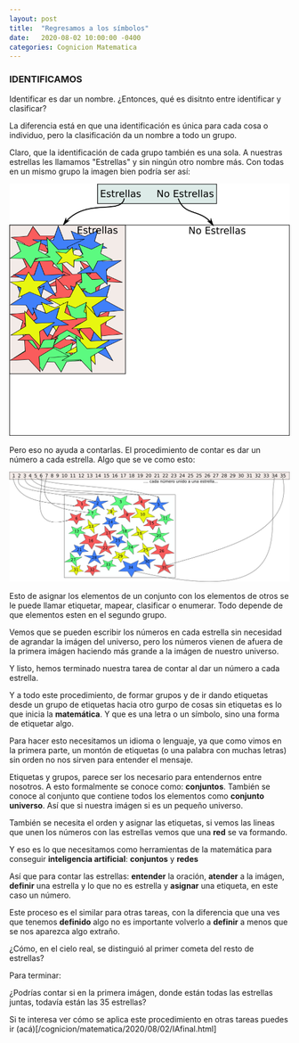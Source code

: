 ```yaml
---
layout: post
title:  "Regresamos a los símbolos"
date:   2020-08-02 10:00:00 -0400
categories: Cognicion Matematica
---
```


### IDENTIFICAMOS

Identificar es dar un nombre. ¿Entonces, qué es disitnto entre identificar y clasificar?

La diferencia está en que una identificación es única para cada cosa o individuo, pero la clasificación da un nombre a todo un grupo.

Claro, que la identificación de cada grupo también es una sola. A nuestras estrellas les llamamos "Estrellas" y sin ningún otro nombre más. Con todas en un mismo grupo la imagen bien podría ser así:

![grupos](/img/separados.png)

Pero eso no ayuda a contarlas. El procedimiento de contar es dar un número a cada estrella. Algo que se ve como esto:

![asignacion](/img/asignacion.png)

Esto de asignar los elementos de un conjunto con los elementos de otros se le puede llamar etiquetar, mapear, clasificar o enumerar. Todo depende de que elementos esten en el segundo grupo.

Vemos que se pueden escribir los números en cada estrella sin necesidad de agrandar la imágen del universo, pero los números vienen de afuera de la primera imágen haciendo más grande a la imágen de nuestro universo.

Y listo, hemos terminado nuestra tarea de contar al dar un número a cada estrella. 

Y a todo este procedimiento, de formar grupos y de ir dando etiquetas desde un grupo de etiquetas hacia otro gurpo de cosas sin etiquetas es lo que inicia la **matemática**.
Y que es una letra o un símbolo, sino una forma de etiquetar algo. 

Para hacer esto necesitamos un idioma o lenguaje, ya que como vimos en la primera parte, un montón de etiquetas (o una palabra con muchas letras) sin orden no nos sirven para entender el mensaje. 

Etiquetas y grupos, parece ser los necesario para entendernos entre nosotros. A esto formalmente se conoce como: **conjuntos**.
También se conoce  al conjunto que contiene todos los elementos como **conjunto universo**. Así que si nuestra imágen si es un pequeño universo.

También se necesita el orden y asignar las etiquetas, si vemos las lineas que unen los números con las estrellas vemos que una **red** se va formando. 

Y eso es lo que necesitamos como herramientas de la matemática para conseguir **inteligencia artificial**: **conjuntos** y **redes**

Así que para contar las estrellas: **entender** la oración, **atender** a la imágen, **definir** una estrella y lo que no es estrella y **asignar** una etiqueta, en este caso un número.

Este proceso es el similar para otras tareas, con la diferencia que una ves que tenemos **definido** algo no es importante volverlo a **definir** a menos que se nos aparezca algo extraño. 

¿Cómo, en el cielo real, se distinguió al primer cometa del resto de estrellas?

Para terminar:

¿Podrías contar si en la primera imágen, donde están todas las estrellas juntas, todavía están las 35 estrellas? 

Si te interesa ver cómo se aplica este procedimiento en otras tareas puedes ir (acá)[/cognicion/matematica/2020/08/02/IAfinal.html]
